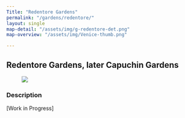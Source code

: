 ```yaml
---
Title: "Redentore Gardens"
permalink: "/gardens/redentore/"
layout: single
map-detail: "/assets/img/g-redentore-det.png"
map-overview: "/assets/img/Venice-thumb.png"

---
```


## Redentore Gardens, later Capuchin Gardens

<figure><img src="{{ page.map-detail | relative_url }}" class="img-ctr" align="center"/></figure>

### Description

\[Work in Progress\]
